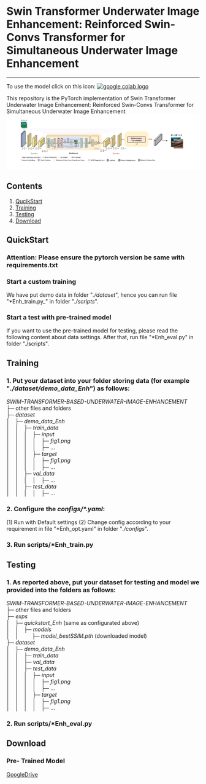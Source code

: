 # Swin Transformer Underwater Image Enhancement: Reinforced Swin-Convs Transformer for Simultaneous Underwater Image Enhancement


---


To use the model click on this icon:
[ <a href="https://colab.research.google.com/drive/1vkkVz_ZYtqGHsPT97HXOAsNWVRhbLIds?usp=sharing"><img src="https://colab.research.google.com/assets/colab-badge.svg" alt="google colab logo"></a>](https://colab.research.google.com/drive/1vkkVz_ZYtqGHsPT97HXOAsNWVRhbLIds)


This repository is the PyTorch implementation of Swin Transformer Underwater Image Enhancement: Reinforced Swin-Convs Transformer for Simultaneous Underwater Image Enhancement
<img width="1000" src="Swin network.png">

## Contents

1. [QucikStart](#QuickStart)
2. [Training](#Training)
3. [Testing](#Testing)
4. [Download](#Download)


## QuickStart
### Attention: Please ensure the pytorch version be same with requirements.txt

### Start a custom training
We have put demo data in folder "_./dataset_", hence you can run file "*Enh_train.py_" in  folder "_./scripts_".

### Start a test with pre-trained model
If you want to use the pre-trained model for testing, please read the following content about data settings. After that, run file "*Enh_eval.py" in folder "./scripts".

## Training 
### 1. Put your dataset into your folder storing data (for example "_./dataset/demo_data_Enh_") as follows:
_SWIM-TRANSFORMER-BASED-UNDERWATER-IMAGE-ENHANCEMENT_<br />
├─ other files and folders<br />
├─ _dataset_<br />
│&ensp;&ensp;├─ _demo\_data\_Enh_<br />
│&ensp;&ensp;│&ensp;&ensp;├─ _train\_data_<br />
│&ensp;&ensp;│&ensp;&ensp;│&ensp;&ensp;├─ _input_<br />
│&ensp;&ensp;│&ensp;&ensp;│&ensp;&ensp;│&ensp;&ensp;├─ _fig1.png_<br />
│&ensp;&ensp;│&ensp;&ensp;│&ensp;&ensp;│&ensp;&ensp;├─ ...<br />
│&ensp;&ensp;│&ensp;&ensp;│&ensp;&ensp;├─ _target_<br />
│&ensp;&ensp;│&ensp;&ensp;│&ensp;&ensp;│&ensp;&ensp;├─ _fig1.png_<br />
│&ensp;&ensp;│&ensp;&ensp;│&ensp;&ensp;│&ensp;&ensp;├─ ...<br />
│&ensp;&ensp;│&ensp;&ensp;├─ _val\_data_<br />
│&ensp;&ensp;│&ensp;&ensp;│&ensp;&ensp;│&ensp;&ensp;├─ ...<br />
│&ensp;&ensp;│&ensp;&ensp;├─ _test\_data_<br />
│&ensp;&ensp;│&ensp;&ensp;│&ensp;&ensp;│&ensp;&ensp;├─ ...

### 2. Configure the _configs/\*.yaml_:
(1) Run with Default settings
(2) Change config according to your requirement in file "*Enh_opt.yaml" in folder "_./configs_".

### 3. Run scripts/*Enh_train.py

## Testing

### 1. As reported above, put your dataset for testing and model we provided into the folders as follows:
_SWIM-TRANSFORMER-BASED-UNDERWATER-IMAGE-ENHANCEMENT_<br />
├─ other files and folders<br />
├─ _exps_<br />
│&ensp;&ensp;├─ _quickstart\_Enh_ (same as configurated above)<br />
│&ensp;&ensp;│&ensp;&ensp;├─ _models_<br />
│&ensp;&ensp;│&ensp;&ensp;&ensp;&ensp;&ensp;├─ _model\_bestSSIM.pth_ (downloaded model)<br />
├─ _dataset_<br />
│&ensp;&ensp;├─ _demo_data_Enh_<br />
│&ensp;&ensp;│&ensp;&ensp;├─ _train\_data_<br />
│&ensp;&ensp;│&ensp;&ensp;├─ _val\_data_<br />
│&ensp;&ensp;│&ensp;&ensp;├─ _test\_data_<br />
│&ensp;&ensp;│&ensp;&ensp;│&ensp;&ensp;├─ _input_<br />
│&ensp;&ensp;│&ensp;&ensp;│&ensp;&ensp;│&ensp;&ensp;├─ _fig1.png_<br />
│&ensp;&ensp;│&ensp;&ensp;│&ensp;&ensp;│&ensp;&ensp;├─ ...<br />
│&ensp;&ensp;│&ensp;&ensp;│&ensp;&ensp;├─ _target_<br />
│&ensp;&ensp;│&ensp;&ensp;│&ensp;&ensp;│&ensp;&ensp;├─ _fig1.png_<br />
│&ensp;&ensp;│&ensp;&ensp;│&ensp;&ensp;│&ensp;&ensp;├─ ...<br />

### 2. Run scripts/*Enh_eval.py


## Download

### Pre- Trained Model
[GoogleDrive](https://drive.google.com/file/d/1PMl5TaTmIM6owise3gmXCiX3uAWoZBoC/view?usp=sharing)

